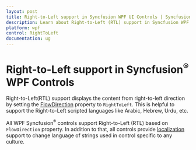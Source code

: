 ```yaml
---
layout: post
title: Right-to-Left support in Syncfusion WPF UI Controls | Syncfusion
description: Learn about Right-to-Left (RTL) support in Syncfusion WPF UI Controls and more details. All Syncfusion controls supports Right to Left.
platform: wpf
control: RightToLeft
documentation: ug
---
```


# Right-to-Left support in Syncfusion<sup>&reg;</sup> WPF Controls

Right-to-Left(RTL) support displays the content from right-to-left direction by setting the [FlowDirection](https://docs.microsoft.com/en-us/dotnet/api/system.windows.flowdirection) property to `RightToLeft`. This is helpful to support the Right-to-Left scripted languages like Arabic, Hebrew, Urdu, etc. 

All WPF Syncfusion<sup>&reg;</sup> controls support Right-to-Left (RTL) based on `FlowDirection` property. In addition to that, all controls provide [localization](https://help.syncfusion.com/wpf/localization) support to change language of strings used in control specific to any culture.